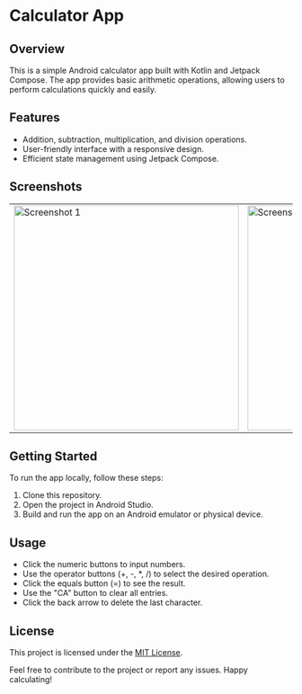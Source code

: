 # Calculator App




## Overview

This is a simple Android calculator app built with Kotlin and Jetpack Compose. The app provides basic arithmetic operations, allowing users to perform calculations quickly and easily.

## Features

- Addition, subtraction, multiplication, and division operations.
- User-friendly interface with a responsive design.
- Efficient state management using Jetpack Compose.

## Screenshots
<table>
  <tr>
    <td>
      <img src="https://github.com/fahad0samara/kotlin-Calculator/assets/90055525/e600fe67-c8f6-41ff-bdcc-7337f1f801e5" alt="Screenshot 1" width="400"/>
    </td>
    <td>
      <img src="https://github.com/fahad0samara/kotlin-Calculator/assets/90055525/93dfea02-132d-42a4-b8da-865782b98d9a" alt="Screenshot 2" width="400"/>
    </td>
  </tr>
</table>



## Getting Started

To run the app locally, follow these steps:

1. Clone this repository.
2. Open the project in Android Studio.
3. Build and run the app on an Android emulator or physical device.

## Usage

- Click the numeric buttons to input numbers.
- Use the operator buttons (+, -, *, /) to select the desired operation.
- Click the equals button (=) to see the result.
- Use the "CA" button to clear all entries.
- Click the back arrow to delete the last character.

## License

This project is licensed under the [MIT License](LICENSE).



Feel free to contribute to the project or report any issues. Happy calculating!



